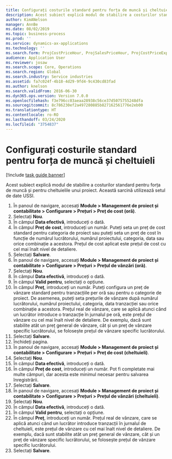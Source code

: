 ```yaml
---
title: Configurați costurile standard pentru forța de muncă și cheltuieli
description: Acest subiect explică modul de stabilire a costurilor standard pentru forța de muncă și pentru cheltuielile unui proiect.
author: KimANelson
manager: AnnBe
ms.date: 08/02/2019
ms.topic: business-process
ms.prod: ''
ms.service: dynamics-ax-applications
ms.technology: ''
ms.search.form: ProjCostPriceHour, ProjSalesPriceHour, ProjCostPriceExpense, ProjSalesPriceCost
audience: Application User
ms.reviewer: josaw
ms.search.scope: Core, Operations
ms.search.region: Global
ms.search.industry: Service industries
ms.assetid: fa7c024f-4b18-4d29-9fd4-9c430cd83fad
ms.author: knelson
ms.search.validFrom: 2016-06-30
ms.dyn365.ops.version: Version 7.0.0
ms.openlocfilehash: f3e796cc03aeaa28938c56ce37d5075755248dfa
ms.sourcegitcommit: 8c786230ef2a497280885b827162561776e2eb00
ms.translationtype: HT
ms.contentlocale: ro-RO
ms.lasthandoff: 03/24/2020
ms.locfileid: "3754837"
---
```

# <a name="configure-standard-costs-for-labor-and-expenses"></a>Configurați costurile standard pentru forța de muncă și cheltuieli

[!include [task guide banner](../../includes/task-guide-banner.md)]

Acest subiect explică modul de stabilire a costurilor standard pentru forța de muncă și pentru cheltuielile unui proiect. Această sarcină utilizează setul de date USSI.

1. În panoul de navigare, accesați **Module > Management de proiect și contabilitate > Configurare > Prețuri > Preț de cost (oră)**.
2. Selectați **Nou**.
3. În câmpul **Data efectivă**, introduceți o dată.
4. În câmpul **Preț de cost**, introduceți un număr. Puteți seta un preț de cost standard pentru categoria de proiect sau puteți seta un preț de cost în funcție de numărul lucrătorului, numărul proiectului, categoria, data sau orice combinație a acestora. Prețul de cost aplicat este prețul de cost cu cel mai înalt nivel de detaliere.  
5. Selectați **Salvare**.
6. În panoul de navigare, accesați **Module > Management de proiect și contabilitate > Configurare > Prețuri > Prețul de vânzări (oră)**.
7. Selectați **Nou**.
8. În câmpul **Data efectivă**, introduceți o dată.
9. În câmpul **Valid pentru**, selectați o opțiune.
10. În câmpul **Preț**, introduceți un număr. Puteți configura un preț de vânzare standard pentru tranzacțiile per oră sau pentru o categorie de proiect. De asemenea, puteți seta prețurile de vânzare după numărul lucrătorului, numărul proiectului, categoria, data tranzacției sau orice combinație a acestora. Prețul real de vânzare, care se aplică atunci când un lucrător introduce o tranzacție în jurnalul pe oră, este prețul de vânzare cu cel mai înalt nivel de detaliere. De exemplu, dacă sunt stabilite atât un preț general de vânzare, cât și un preț de vânzare specific lucrătorului, se folosește prețul de vânzare specific lucrătorului.  
11. Selectați **Salvare**.
12. Închideți pagina.
13. În panoul de navigare, accesați **Module > Management de proiect și contabilitate > Configurare > Prețuri > Preț de cost (cheltuieli)**.
14. Selectați **Nou**.
15. În câmpul **Data efectivă**, introduceți o dată.
16. În câmpul **Preț de cost**, introduceți un număr. Pot fi completate mai multe câmpuri, dar acesta este minimul necesar pentru salvarea înregistrării.  
17. Selectați **Salvare**.
18. În panoul de navigare, accesați **Module > Management de proiect și contabilitate > Configurare > Prețuri > Prețul de vânzări (cheltuieli)**.
19. Selectați **Nou**.
20. În câmpul **Data efectivă**, introduceți o dată.
21. În câmpul **Valid pentru**, selectați o opțiune.
22. În câmpul **Preț**, introduceți un număr. Prețul real de vânzare, care se aplică atunci când un lucrător introduce tranzacții în jurnalul de cheltuieli, este prețul de vânzare cu cel mai înalt nivel de detaliere. De exemplu, dacă sunt stabilite atât un preț general de vânzare, cât și un preț de vânzare specific lucrătorului, se folosește prețul de vânzare specific lucrătorului.  
23. Selectați **Salvare**.

